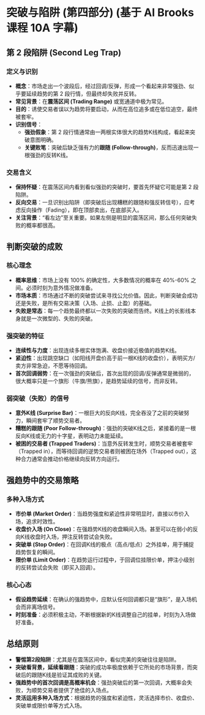 # 突破与陷阱 (第四部分) (基于 Al Brooks 课程 10A 字幕)

## 第 2 段陷阱 (Second Leg Trap)

### 定义与识别
-   **概念**：市场走出一个波段后，经过回调/反弹，形成一个看起来非常强劲、似乎要延续趋势的第 2 段行情，但最终却失败并反转。
-   **常见背景**：在**震荡区间 (Trading Range)** 或宽通道中极为常见。
-   **目的**：诱使交易者误以为趋势将要启动，从而在高位追多或在低位追空，最终被套牢。
-   **识别信号**：
    -   **强劲假象**：第 2 段行情通常由一两根实体很大的趋势K线构成，看起来突破意图明确。
    -   **关键败笔**：突破后缺乏强有力的**跟随 (Follow-through)**，反而迅速出现一根强劲的反转K线。

### 交易含义
-   **保持怀疑**：在震荡区间内看到看似强劲的突破时，要首先怀疑它可能是第 2 段陷阱。
-   **反向交易**：一旦识别出陷阱（即突破后出现糟糕的跟随和强反转信号），应考虑反向操作（Fading），即在顶部卖出，在底部买入。
-   **关注背景**：“看左边”至关重要。如果左侧是明显的震荡区间，那么任何突破失败的概率都很高。

## 判断突破的成败

### 核心理念
-   **概率思维**：市场上没有 100% 的确定性，大多数情况的概率在 40%-60% 之间。必须时刻为意外情况做准备。
-   **市场本质**：市场通过不断的突破尝试来寻找公允价值。因此，判断突破会成功还是失败，是所有交易决策（入场、止损、止盈）的基础。
-   **失败是常态**：每一个趋势最终都以一次失败的突破而告终。K线上的长影线本身就是一次微型的、失败的突破。

### 强突破的特征
-   **连续性与力度**：出现连续多根实体饱满、收盘价接近极值的趋势K线。
-   **紧迫性**：出现跳空缺口（如阳线开盘价高于前一根K线的收盘价），表明买方/卖方非常急迫，不愿等待回调。
-   **首次回调弱势**：在一次强劲的突破后，首次出现的回调/反弹通常是微弱的，很大概率只是一个旗形（牛旗/熊旗），是趋势延续的信号，而非反转。

### 弱突破（失败）的信号
-   **意外K线 (Surprise Bar)**：一根巨大的反向K线，完全吞没了之前的突破努力，瞬间套牢了顺势交易者。
-   **糟糕的跟随 (Poor Follow-through)**：强劲的突破K线之后，紧接着的是一根反向K线或无力的十字星，表明动力未能延续。
-   **被困的交易者 (Trapped Traders)**：当意外反转发生时，顺势交易者被套牢（Trapped in），而等待回调的逆势交易者则被困在场外（Trapped out），这种合力通常会推动价格继续向反转方向运行。

## 强趋势中的交易策略

### 多种入场方式
-   **市价单 (Market Order)**：当趋势强度和紧迫性非常明显时，直接以市价入场，追求时效性。
-   **收盘价入场 (On Close)**：在强趋势K线的收盘瞬间入场。甚至可以在弱小的反向K线收盘时入场，押注反转尝试会失败。
-   **突破单 (Stop Order)**：在回调K线的极点（高点/低点）之外挂单，用于捕捉趋势恢复的瞬间。
-   **限价单 (Limit Order)**：在趋势运行过程中，于回调位挂限价单，押注小级别的反转尝试会失败（即买入回调）。

### 核心心态
-   **假设趋势延续**：在确认的强趋势中，应默认任何回调都只是“旗形”，是入场机会而非离场信号。
-   **时刻准备**：必须积极主动，不断根据新的K线调整自己的挂单，时刻为入场做好准备。

## 总结原则
-   **警惕第2段陷阱**：尤其是在震荡区间中，看似完美的突破往往是陷阱。
-   **突破看背景，延续看跟随**：突破的成功率极度依赖于它所处的市场背景，而突破后的跟随K线是验证其成败的关键。
-   **强趋势中的首次回调是高概率机会**：强劲突破后的第一次回调，大概率会失败，为顺势交易者提供了绝佳的入场点。
-   **灵活运用多种入场方式**：根据趋势的强度和紧迫性，灵活选择市价、收盘价、突破单或限价单等方式入场。